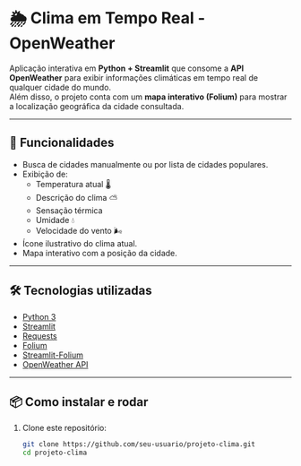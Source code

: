 # 🌦️ Clima em Tempo Real - OpenWeather

Aplicação interativa em **Python + Streamlit** que consome a **API OpenWeather** para exibir informações climáticas em tempo real de qualquer cidade do mundo.  
Além disso, o projeto conta com um **mapa interativo (Folium)** para mostrar a localização geográfica da cidade consultada.

---

## 🚀 Funcionalidades
- Busca de cidades manualmente ou por lista de cidades populares.
- Exibição de:
  - Temperatura atual 🌡️
  - Descrição do clima ⛅
  - Sensação térmica
  - Umidade 💧
  - Velocidade do vento 🌬️
- Ícone ilustrativo do clima atual.
- Mapa interativo com a posição da cidade.

---

## 🛠️ Tecnologias utilizadas
- [Python 3](https://www.python.org/)
- [Streamlit](https://streamlit.io/)
- [Requests](https://docs.python-requests.org/)
- [Folium](https://python-visualization.github.io/folium/)
- [Streamlit-Folium](https://github.com/randyzwitch/streamlit-folium)
- [OpenWeather API](https://openweathermap.org/)

---

## 📦 Como instalar e rodar

1. Clone este repositório:
   ```bash
   git clone https://github.com/seu-usuario/projeto-clima.git
   cd projeto-clima
